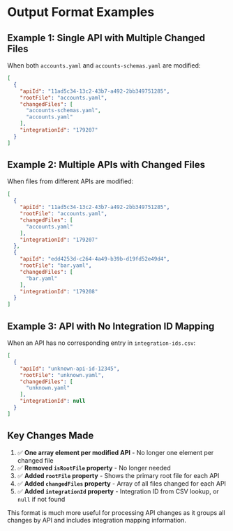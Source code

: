 # Output Format Examples

## Example 1: Single API with Multiple Changed Files

When both `accounts.yaml` and `accounts-schemas.yaml` are modified:

```json
[
  {
    "apiId": "11ad5c34-13c2-43b7-a492-2bb349751285",
    "rootFile": "accounts.yaml",
    "changedFiles": [
      "accounts-schemas.yaml",
      "accounts.yaml"
    ],
    "integrationId": "179207"
  }
]
```

## Example 2: Multiple APIs with Changed Files

When files from different APIs are modified:

```json
[
  {
    "apiId": "11ad5c34-13c2-43b7-a492-2bb349751285",
    "rootFile": "accounts.yaml",
    "changedFiles": [
      "accounts.yaml"
    ],
    "integrationId": "179207"
  },
  {
    "apiId": "edd4253d-c264-4a49-b39b-d19fd52e49d4",
    "rootFile": "bar.yaml",
    "changedFiles": [
      "bar.yaml"
    ],
    "integrationId": "179208"
  }
]
```

## Example 3: API with No Integration ID Mapping

When an API has no corresponding entry in `integration-ids.csv`:

```json
[
  {
    "apiId": "unknown-api-id-12345",
    "rootFile": "unknown.yaml",
    "changedFiles": [
      "unknown.yaml"
    ],
    "integrationId": null
  }
]
```

## Key Changes Made

1. ✅ **One array element per modified API** - No longer one element per changed file
2. ✅ **Removed `isRootFile` property** - No longer needed
3. ✅ **Added `rootFile` property** - Shows the primary root file for each API
4. ✅ **Added `changedFiles` property** - Array of all files changed for each API
5. ✅ **Added `integrationId` property** - Integration ID from CSV lookup, or `null` if not found

This format is much more useful for processing API changes as it groups all changes by API and includes integration mapping information.
